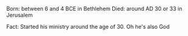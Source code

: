 Born: between 6 and 4 BCE in Bethlehem
Died: around AD 30 or 33 in Jerusalem

Fact: Started his ministry around the age of 30. Oh he's also God